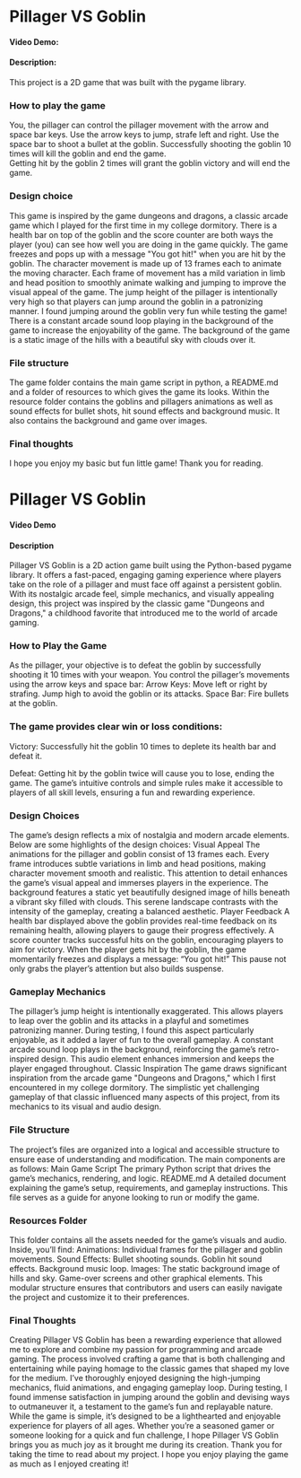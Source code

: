 # Pillager VS Goblin
#### Video Demo:  <URL HERE>
#### Description:
This project is a 2D game that was built with the pygame library. 

### How to play the game
You, the pillager can control the pillager movement with the arrow and space bar keys. 
Use the arrow keys to jump, strafe left and right.
Use the space bar to shoot a bullet at the goblin. 
Successfully shooting the goblin 10 times will kill the goblin and end the game.  
Getting hit by the goblin 2 times will grant the goblin victory and will end the game. 

### Design choice
This game is inspired by the game dungeons and dragons, a classic arcade game which I played for the first time in my college dormitory.
There is a health bar on top of the goblin and the score counter are both ways the player (you) can see how well you are doing in the game quickly. 
The game freezes and pops up with a message "You got hit!" when you are hit by the goblin. 
The character movement is made up of 13 frames each to animate the moving character. 
Each frame of movement has a mild variation in limb and head position to smoothly animate walking and jumping to improve the visual appeal of the game. 
The jump height of the pillager is intentionally very high so that players can jump around the goblin in a patronizing manner. 
I found jumping around the goblin very fun while testing the game!
There is a constant arcade sound loop playing in the background of the game to increase the enjoyability of the game. 
The background of the game is a static image of the hills with a beautiful sky with clouds over it. 


### File structure
The game folder contains the main game script in python, a README.md and a folder of resources to which gives the game its looks.
Within the resource folder contains the goblins and pillagers animations as well as sound effects for bullet shots, hit sound effects and background music. It also contains the background and game over images. 

### Final thoughts
I hope you enjoy my basic but fun little game!
Thank you for reading. 


# Pillager VS Goblin
#### Video Demo
#### Description
Pillager VS Goblin is a 2D action game built using the Python-based pygame library. It offers a fast-paced, engaging gaming experience where players take on the role of a pillager and must face off against a persistent goblin. With its nostalgic arcade feel, simple mechanics, and visually appealing design, this project was inspired by the classic game "Dungeons and Dragons," a childhood favorite that introduced me to the world of arcade gaming.

### How to Play the Game
As the pillager, your objective is to defeat the goblin by successfully shooting it 10 times with your weapon. You control the pillager’s movements using the arrow keys and space bar:
Arrow Keys:
Move left or right by strafing.
Jump high to avoid the goblin or its attacks.
Space Bar:
Fire bullets at the goblin.

### The game provides clear win or loss conditions:

Victory: Successfully hit the goblin 10 times to deplete its health bar and defeat it.

Defeat: Getting hit by the goblin twice will cause you to lose, ending the game.
The game’s intuitive controls and simple rules make it accessible to players of all skill levels, ensuring a fun and rewarding experience.

### Design Choices
The game’s design reflects a mix of nostalgia and modern arcade elements. Below are some highlights of the design choices:
Visual Appeal
The animations for the pillager and goblin consist of 13 frames each. Every frame introduces subtle variations in limb and head positions, making character movement smooth and realistic. This attention to detail enhances the game’s visual appeal and immerses players in the experience.
The background features a static yet beautifully designed image of hills beneath a vibrant sky filled with clouds. This serene landscape contrasts with the intensity of the gameplay, creating a balanced aesthetic.
Player Feedback
A health bar displayed above the goblin provides real-time feedback on its remaining health, allowing players to gauge their progress effectively.
A score counter tracks successful hits on the goblin, encouraging players to aim for victory.
When the player gets hit by the goblin, the game momentarily freezes and displays a message: “You got hit!” This pause not only grabs the player’s attention but also builds suspense.

### Gameplay Mechanics
The pillager’s jump height is intentionally exaggerated. This allows players to leap over the goblin and its attacks in a playful and sometimes patronizing manner. During testing, I found this aspect particularly enjoyable, as it added a layer of fun to the overall gameplay.
A constant arcade sound loop plays in the background, reinforcing the game’s retro-inspired design. This audio element enhances immersion and keeps the player engaged throughout.
Classic Inspiration
The game draws significant inspiration from the arcade game "Dungeons and Dragons," which I first encountered in my college dormitory. The simplistic yet challenging gameplay of that classic influenced many aspects of this project, from its mechanics to its visual and audio design.

### File Structure
The project’s files are organized into a logical and accessible structure to ensure ease of understanding and modification. The main components are as follows:
Main Game Script
The primary Python script that drives the game’s mechanics, rendering, and logic.
README.md
A detailed document explaining the game’s setup, requirements, and gameplay instructions. This file serves as a guide for anyone looking to run or modify the game.

### Resources Folder
This folder contains all the assets needed for the game’s visuals and audio. Inside, you’ll find:
Animations:
Individual frames for the pillager and goblin movements.
Sound Effects:
Bullet shooting sounds.
Goblin hit sound effects.
Background music loop.
Images:
The static background image of hills and sky.
Game-over screens and other graphical elements.
This modular structure ensures that contributors and users can easily navigate the project and customize it to their preferences.

### Final Thoughts
Creating Pillager VS Goblin has been a rewarding experience that allowed me to explore and combine my passion for programming and arcade gaming. The process involved crafting a game that is both challenging and entertaining while paying homage to the classic games that shaped my love for the medium.
I’ve thoroughly enjoyed designing the high-jumping mechanics, fluid animations, and engaging gameplay loop. During testing, I found immense satisfaction in jumping around the goblin and devising ways to outmaneuver it, a testament to the game’s fun and replayable nature.
While the game is simple, it’s designed to be a lighthearted and enjoyable experience for players of all ages. Whether you’re a seasoned gamer or someone looking for a quick and fun challenge, I hope Pillager VS Goblin brings you as much joy as it brought me during its creation.
Thank you for taking the time to read about my project. I hope you enjoy playing the game as much as I enjoyed creating it!
